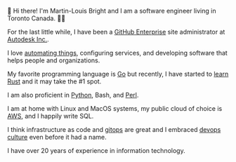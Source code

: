 👋 Hi there! I'm Martin-Louis Bright and I am a software engineer living in Toronto Canada. 👨‍💻

For the last little while, I have been a [GitHub Enterprise][ghes] site administrator at [Autodesk Inc.][autodesk].

I love [automating things][xkcd-automation], configuring services, and developing software that helps people and organizations.

My favorite programming language is [Go][golang] but recently, I have started to [learn Rust][rust] and it may take the #1 spot.

I am also proficient in [Python][python], Bash, and [Perl][perl].

I am at home with Linux and MacOS systems, my public cloud of choice is [AWS][aws], and I happily write SQL.

I think infrastructure as code and [gitops][gitops] are great and I embraced [devops culture][devops] even before it had a name.

I have over 20 years of experience in information technology.

[autodesk]: https://www.autodesk.com/
[ghes]: https://github.com/enterprise
[xkcd-automation]: https://xkcd.com/1319/
[aws]: https://aws.amazon.com/
[golang]: https://golang.org
[python]: https://www.python.org/
[perl]: https://perl.com
[devops]: https://en.wikipedia.org/wiki/DevOps
[ioc]: https://en.wikipedia.org/wiki/Infrastructure_as_code
[gitops]: https://www.gitops.tech/
[rust]: https://www.rust-lang.org/
